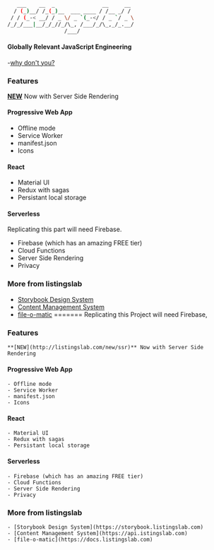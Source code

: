 ```bash
   ___    __  _               __     __
  / (_)__/ /_(_)__  ___ ____ / /__ _/ /
 / / (_-< __/ / _ \/ _ `(_-</ / _ `/ _ \
/_/_/___|__/_/_//_/\_, /___/_/\_,_/_.__/
                  /___/

```

#### Globally Relevant JavaScript Engineering

-[why don't you?](./why-dont-you)

### Features

**[NEW](http://listingslab.com/new/ssr)** Now with Server Side Rendering

#### Progressive Web App

- Offline mode
- Service Worker
- manifest.json
- Icons

#### React

- Material UI
- Redux with sagas
- Persistant local storage

#### Serverless

Replicating this part will need Firebase.

- Firebase (which has an amazing FREE tier)
- Cloud Functions
- Server Side Rendering
- Privacy

### More from listingslab

- [Storybook Design System](https://storybook.listingslab.com)
- [Content Management System](https://api.istingslab.com)
- [file-o-matic](https://docs.listingslab.com)
=======
Replicating this Project will need Firebase,

### Features

    **[NEW](http://listingslab.com/new/ssr)** Now with Server Side Rendering

#### Progressive Web App

    - Offline mode
    - Service Worker
    - manifest.json
    - Icons

#### React

    - Material UI
    - Redux with sagas
    - Persistant local storage

#### Serverless

    - Firebase (which has an amazing FREE tier)
    - Cloud Functions
    - Server Side Rendering
    - Privacy

### More from listingslab

    - [Storybook Design System](https://storybook.listingslab.com)
    - [Content Management System](https://api.istingslab.com)
    - [file-o-matic](https://docs.listingslab.com)
